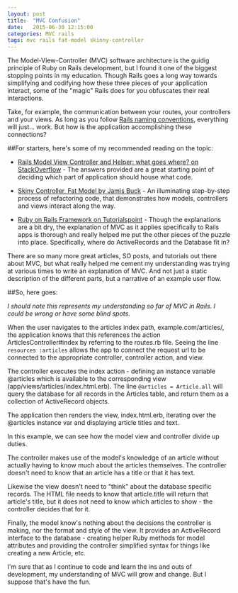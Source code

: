 ```yaml
---
layout: post
title:  "MVC Confusion"
date:   2015-06-30 12:15:00
categories: MVC rails
tags: mvc rails fat-model skinny-controller
---
```

The Model-View-Controller (MVC) software architecture is the guidig principle of Ruby on Rails development, but I found it one of the biggest stopping points in my education.  Though Rails goes a long way towards simplifying and codifying how these three pieces of your application interact, some of the "magic" Rails does for you obfuscates their real interactions.  

Take, for example, the communication between your routes, your controllers and your views.  As long as you follow [Rails naming conventions](http://itsignals.cascadia.com.au/?p=7), everything will just... work. But how is the application accomplishing these connections?

##For starters, here's some of my recommended reading on the topic:

* [Rails Model View Controller and Helper: what goes where? on StackOverflow](http://stackoverflow.com/questions/60658/rails-model-view-controller-and-helper-what-goes-where/60806#60806) - The answers provided are a great starting point of deciding which part of application should house what code.

* [Skiny Controller, Fat Model by Jamis Buck](http://weblog.jamisbuck.org/2006/10/18/skinny-controller-fat-model) - An illuminating step-by-step process of refactoring code, that demonstrates how models, controllers and views interact along the way.

* [Ruby on Rails Framework on Tutorialspoint](http://www.tutorialspoint.com/ruby-on-rails/rails-framework.htm) - Though the explanations are a bit dry, the explanation of MVC as it applies specifically to Rails apps is thorough and really helped me put the other pieces of the puzzle into place.  Specifically, where do ActiveRecords and the Database fit in?

There are so many more great articles, SO posts, and tutorials out there about MVC, but what really helped me cement my understanding was trying at various times to write an explanation of MVC. And not just a static description of the different parts, but a narrative of an example user flow.

##So, here goes:

_I should note this represents my understanding so far of MVC in Rails. I could be wrong or have some blind spots._

When the user navigates to the articles index path, example.com/articles/, the application knows that this references the action ArticlesController#index by referring to the routes.rb file.  Seeing the line `resources :articles` allows the app to connect the request url to be connected to the appropriate controller, controller action, and view.

The controller executes the index action - defining an instance variable @articles which is available to the corresponding view (app/views/articles/index.html.erb). The line `@articles = Article.all` will query the database for all records in the Articles table, and return them as a collection of ActiveRecord objects.

The application then renders the view, index.html.erb, iterating over the @articles instance var and displaying article titles and text.  

In this example, we can see how the model view and controller divide up duties. 

The controller makes use of the model's knowledge of an article without actually having to know much about the articles themselves.  The controller doesn't need to know that an article has a title or that it has text.  

Likewise the view doesn't need to "think" about the database specific records.  The HTML file needs to know that article.title will return that article's title, but it does not need to know which articles to show - the controller decides that for it.  

Finally, the model know's nothing about the decisions the controller is making, nor the format and style of the view.  It provides an ActiveRecord interface to the database - creating helper Ruby methods for model attributes and providing the controller simplified syntax for things like creating a new Article, etc.  

I'm sure that as I continue to code and learn the ins and outs of development, my understanding of MVC will grow and change.  But I suppose that's have the fun.